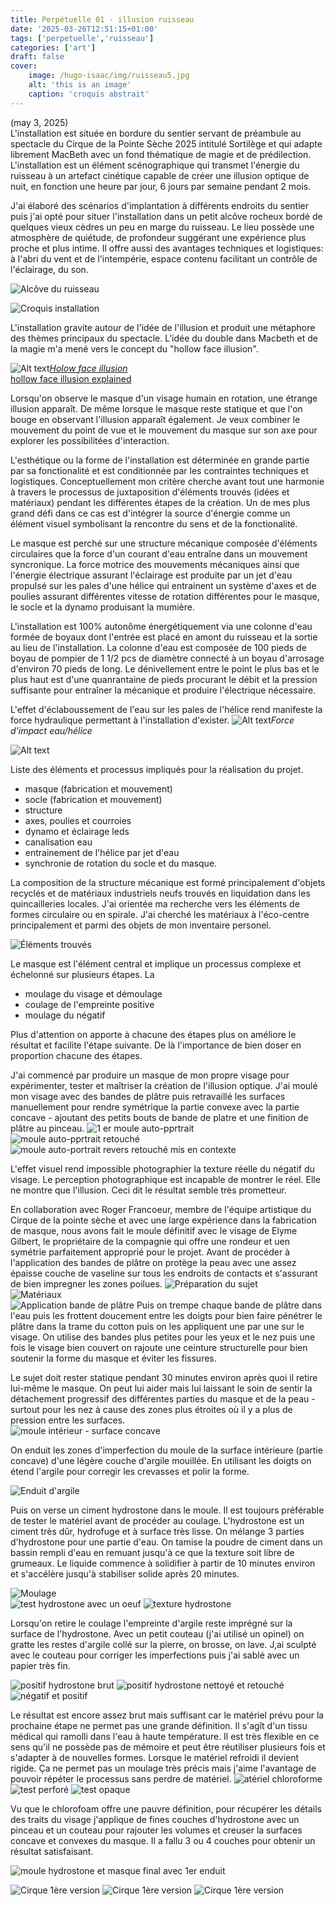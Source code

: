```yaml
---
title: Perpétuelle 01 - illusion ruisseau
date: '2025-03-26T12:51:15+01:00'
tags: ['perpetuelle','ruisseau']
categories: ['art']
draft: false
cover:
    image: /hugo-isaac/img/ruisseau5.jpg
    alt: 'this is an image'
    caption: 'croquis abstrait'
---
```

(may 3, 2025)  
L'installation est située en bordure du sentier servant de préambule au spectacle du Cirque de la Pointe Sèche 2025 intitulé Sortilège et qui adapte librement MacBeth avec un fond thématique de magie et de prédilection. L'installation est un élément scénographique qui transmet l'énergie du ruisseau à un artefact cinétique capable de créer une illusion optique de nuit, en fonction une heure par jour, 6 jours par semaine pendant 2 mois.  

J'ai élaboré des scénarios d'implantation à différents endroits du sentier puis j'ai opté pour situer l'installation dans un petit alcôve rocheux bordé de quelques vieux cèdres un peu en marge du ruisseau. Le lieu possède une atmosphère de quiétude, de profondeur suggérant une expérience plus proche et plus intime. Il offre aussi des avantages techniques et logistiques: à l'abri du vent et de l'intempérie, espace contenu facilitant un contrôle de l'éclairage, du son.  

![Alcôve du ruisseau](/hugo-isaac/img/alcove1.jpg) 

![Croquis installation](/hugo-isaac/img/ruisseaucroquis.jpg)  

L'installation gravite autour de l'idée de l'illusion et produit une métaphore des thèmes principaux du spectacle. L'idée du double dans Macbeth et de la magie m'a mené vers le concept du "hollow face illusion". 

![Alt text](/hugo-isaac/img/hollowface.jpg)*[Holow face illusion](https://www.youtube.com/watch?v=sKa0eaKsdA0&t=1s)*  
[hollow face illusion explained](https://michaelbach.de/ot/fcs-hollowFace/index.html)
 

Lorsqu'on observe le masque d'un visage humain en rotation, une étrange illusion apparaît. De même lorsque le masque reste statique et que l'on bouge en observant l'illusion apparaît également. Je veux combiner le mouvement du point de vue et le mouvement du masque sur son axe pour explorer les possibilitées d'interaction. 

L'esthétique ou la forme de l'installation est déterminée en grande partie par sa fonctionalité et est conditionnée par les contraintes techniques et logistiques. Conceptuellement mon critère cherche avant tout une harmonie à travers le processus de juxtaposition d'éléments trouvés (idées et matériaux) pendant les différentes étapes de la création. Un de mes plus grand défi dans ce cas est d'intégrer la source d'énergie comme un élément visuel symbolisant la rencontre du sens et de la fonctionalité.

Le masque est perché sur une structure mécanique composée d'éléments circulaires que la force d'un courant d'eau entraîne dans un mouvement syncronique. La force motrice des mouvements mécaniques ainsi que l'énergie électrique assurant l'éclairage est produite par un jet d'eau propulsé sur les pales d'une hélice qui entrainent un système d'axes et de poulies assurant différentes vitesse de rotation différentes pour le masque, le socle et la dynamo produisant la mumière. 

L'installation est 100% autonôme énergétiquement via une colonne d'eau formée de boyaux dont l'entrée est placé en amont du ruisseau et la sortie au lieu de l'installation. La colonne d'eau est composée de 100 pieds de boyau de pompier de 1 1/2 pcs de diamètre connecté à un boyau d'arrosage d'environ 70 pieds de long. Le dénivellement entre le point le plus bas et le plus haut est d'une quanrantaine de pieds procurant le débit et la pression suffisante pour entraîner la mécanique et produire l'électrique nécessaire. 

L'effet d'éclaboussement de l'eau sur les pales de l'hélice rend manifeste la force hydraulique permettant à l'installation d'exister.
![Alt text](/hugo-isaac/img/helice2.jpg)*Force d'impact eau/hélice* 

![Alt text](/hugo-isaac/img/ruisseau2.jpg) 

Liste des éléments et processus impliqués pour la réalisation du projet. 
- masque (fabrication et mouvement)  
- socle (fabrication et mouvement)
- structure 
- axes, poulies et courroies
- dynamo et éclairage leds
- canalisation eau 
- entrainement de l'hélice par jet d'eau
- synchronie de rotation du socle et du masque. 

La composition de la structure mécanique est formé principalement d'objets recyclés et de matériaux  industriels neufs trouvés en liquidation dans les quincailleries locales. J'ai orientée ma recherche vers les éléments de formes circulaire ou en spirale. J'ai cherché les matériaux à l'éco-centre principalement et parmi des objets de mon inventaire personel. 

![Éléments trouvés](/hugo-isaac/img/objetstrouves2.jpg)

Le masque est l'élément central et implique un processus complexe et échelonné sur plusieurs étapes. La 
- moulage du visage et démoulage
- coulage de l'empreinte positive
- moulage du négatif 

Plus d'attention on apporte à chacune des étapes plus on améliore le résultat et facilite l'étape suivante. De là l'importance de bien doser en proportion chacune des étapes.

J'ai commencé par produire un masque de mon propre visage pour expérimenter, tester et maîtriser la création de l'illusion optique. J'ai moulé mon visage avec des bandes de plâtre puis retravaillé les surfaces manuellement pour rendre symétrique la partie convexe avec la partie concave - ajoutant des petits bouts de bande de platre et une finition de plâtre au pinceau. 
![1 er moule auto-pprtrait](/hugo-isaac/img/masque2.jpg)
![moule auto-pprtrait retouché](/hugo-isaac/img/masque3.jpg)  
![moule auto-portrait revers retouché mis en contexte](/hugo-isaac/img/masque1.jpg) 

L'effet visuel rend impossible photographier la texture réelle du négatif du visage. Le perception photographique est incapable de montrer le réel. Elle ne montre que l'illusion. Ceci dit le résultat semble très prometteur.  

En collaboration avec Roger Francoeur, membre de l'équipe artistique du Cirque de la pointe sèche et avec une large expérience dans la fabrication de masque, nous avons fait le moule définitif avec le visage de Elyme Gilbert, le propriétaire de la compagnie qui offre une rondeur et uen symétrie parfaitement approprié pour le projet. Avant de procéder à l'application des bandes de plâtre on protège la peau avec une assez épaisse couche de vaseline sur tous les endroits de contacts et s'assurant de bien impregner les zones poilues.
![Préparation du sujet](/hugo-isaac/img/elyme1.jpg)  
![Matériaux](/hugo-isaac/img/elyme3.jpg)  
![Application bande de plâtre](/hugo-isaac/img/elyme2.jpg) 
Puis on trempe chaque bande de plâtre dans l'eau puis les frottent doucement entre les doigts pour bien faire pénétrer le plâtre dans la trame du cotton puis on les appliquent une par une sur le visage. On utilise des bandes plus petites pour les yeux et le nez puis une fois le visage bien couvert on rajoute une ceinture structurelle pour bien soutenir la forme du masque et éviter les fissures.  

Le sujet doit rester statique pendant 30 minutes environ après quoi il retire lui-même le masque. On peut lui aider mais lui laissant le soin de sentir la détachement progressif des différentes parties du masque et de la peau - surtout pour les nez à cause des zones plus étroites où il y a plus de pression entre les surfaces.  
![moule intérieur - surface concave](/hugo-isaac/img/elyme4.jpg)   

On enduit les zones d'imperfection du moule de la surface intérieure (partie concave) d'une légère couche d'argile mouillée. En utilisant les doigts on étend l'argile pour corregir les crevasses et polir la forme.  

![Enduit d'argile](/hugo-isaac/img/elyme4.5.jpg) 

Puis on verse un ciment hydrostone dans le moule. Il est toujours préférable de tester le matériel avant de procéder au coulage. L'hydrostone est un ciment très dûr, hydrofuge et à surface très lisse. On mélange 3 parties d'hydrostone pour une partie d'eau. On tamise la poudre de ciment dans un bassin rempli d'eau en remuant jusqu'à ce que la texture soit libre de grumeaux. Le liquide commence à solidifier à partir de 10 minutes environ et s'accélère jusqu'à stabiliser solide après 20 minutes. 


![Moulage](/hugo-isaac/img/elyme7.jpg)  
![test hydrostone avec un oeuf](/hugo-isaac/img/elyme5.jpg)
![texture hydrostone](/hugo-isaac/img/elyme6.jpg)


Lorsqu'on retire le coulage l'empreinte d'argile reste imprégné sur la surface de l'hydrostone. Avec un petit couteau (j'ai utilisé un opinel) on gratte les restes d'argile collé sur la pierre, on brosse, on lave. J,ai sculpté avec le couteau pour corriger les imperfections puis j'ai sablé avec un papier très fin.  

![positif hydrostone brut](/hugo-isaac/img/elyme8.jpg)
![positif hydrostone nettoyé et retouché](/hugo-isaac/img/elyme10.jpg)
![négatif et positif](/hugo-isaac/img/elyme9.jpg)

Le résultat est encore assez brut mais suffisant car le matériel prévu pour la prochaine étape ne permet pas une grande définition. Il s'agît d'un tissu médical qui ramolli dans l'eau à haute température. Il est très flexible en ce sens qu'il ne possède pas de mémoire et peut être réutiliser plusieurs fois et s'adapter à de nouvelles formes. Lorsque le matériel refroidi il devient rigide. Ça ne permet pas un moulage très précis mais j'aime l'avantage de pouvoir répéter le processus sans perdre de matériel. 
![atériel chloroforme](/hugo-isaac/img/elyme11.jpg)
![test perforé](/hugo-isaac/img/elyme12.jpg)
![test opaque](/hugo-isaac/img/elyme13.jpg)  

Vu que le chlorofoam offre une pauvre définition, pour récupérer les détails des traits du visage j'applique de fines couches d'hydrostone avec un pinceau et un couteau pour rajouter les volumes et creuser la surfaces concave et convexes du masque. Il a fallu 3 ou 4 couches pour obtenir un résultat satisfaisant.  

![moule hydrostone et masque final avec 1er enduit](/hugo-isaac/img/elyme14.jpg)

![Cirque 1ère version](/hugo-isaac/img/cirque1.jpg)
![Cirque 1ère version](/hugo-isaac/img/cirque2.jpg)
![Cirque 1ère version](/hugo-isaac/img/cirque3.jpg)
